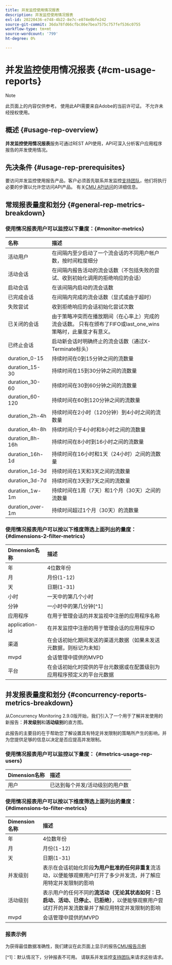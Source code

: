 ```yaml
---
title: 并发监控使用情况报表
description: 并发监控使用情况报表
exl-id: 20220436-e748-4b22-8e7c-e074e0bfe242
source-git-commit: 36da78fd66cfbc86e7bea7575c757fef536c0755
workflow-type: tm+mt
source-wordcount: '799'
ht-degree: 0%

---
```


# 并发监控使用情况报表 {#cm-usage-reports}

>[!NOTE]
>
>此页面上的内容仅供参考。 使用此API需要来自Adobe的当前许可证。 不允许未经授权使用。



## 概述 {#usage-rep-overview}

**并发监控使用情况报表**&#x200B;服务可通过REST API使用，API可深入分析客户应用程序报告的并发使用情况。

## 先决条件 {#usage-rep-prerequisites}

要访问并发监控使用报告产品，客户必须首先联系并发监控[支持团队](mailto:tve-support@adobe.com)，他们将执行必要的步骤以允许您访问API产品。 有关[CMU API访问](/help/concurrency-monitoring/cmu-api-access.md)的详细信息。

## 常规报表量度和划分 {#general-rep-metrics-breakdown}

### 使用情况报表用户可以监控以下量度：{#monitor-metrics}

| 名称 | 描述 |
|:---|:---|
| 活动用户 | 在间隔内至少启动了一个流会话的不同用户帐户数，按时间粒度细分 |
| 活动会话 | 在间隔内报告活动的流会话数（不包括失败的尝试、收到初始化调用的拒绝响应的会话） |
| 启动会话 | 在该间隔内启动的流会话数 |
| 已完成会话 | 在间隔内完成的流会话数（显式或由于超时） |
| 失败尝试 | 收到拒绝响应的会话初始化尝试次数 |
| 已关闭的会话 | 由于策略冲突而在播放期间（在心率上）完成的流会话数。 只有在颁布了FIFO或last_one_wins策略时，此量度才有意义。 |
| 已终止会话 | 启动新会话时明确终止的流会话数（通过X-Terminate标头） |
| duration_0-15 | 持续时间在0到15分钟之间的流数量 |
| duration_15-30 | 持续时间在15到30分钟之间的流数量 |
| duration_30-60 | 持续时间在30到60分钟之间的流数量 |
| duration_60-120 | 持续时间在60到120分钟之间的流数量 |
| duration_2h-4h | 持续时间在2小时（120分钟）到4小时之间的流数量 |
| duration_4h-8h | 持续时间介于4小时和8小时之间的流数量 |
| duration_8h-16h | 持续时间在8小时到16小时之间的流数量 |
| duration_16h-1d | 持续时间在16小时和1天（24小时）之间的流数量 |
| duration_1d-3d | 持续时间在1天和3天之间的流数量 |
| duration_3d-7d | 持续时间在3天到7天之间的流数量 |
| duration_1w-1m | 持续时间在1周（7天）和1个月（30天）之间的流数量 |
| duration_over-1m | 持续时间超过1个月（30天）的流数量 |

### 使用情况报表用户可以按以下维度筛选上面列出的量度： {#dimensions-2-filter-metrics}

| Dimension名称 | 描述 |
|:---------------|:------------------------------------------------------------------------------------------------------------------|
| 年 | 4位数年份 |
| 月 | 月份(1-12) |
| 天 | 日期(1-31) |
| 小时 | 一天中的第几个小时 |
| 分钟 | 一小时中的第几分钟[^1] |
| 应用程序 | 在用于管理会话的并发监视中注册的应用程序名称 |
| application-id | 在并发监控中注册的用于管理会话的应用程序ID |
| 渠道 | 在会话初始化期间发送的渠道元数据（如果未发送元数据，则标记为未知） |
| mvpd | 会话管理中提供的MVPD |
| 平台 | 在会话初始化时提供的平台元数据或在配置级别为应用程序预定义的平台元数据 |

## 并发报表量度和划分 {#concurrency-reports-metrics-breakdown}

从Concurrency Monitoring 2.9.0版开始，我们引入了一个用于了解并发使用的新报告：**并发级别**&#x200B;和&#x200B;**活动级别**&#x200B;的直方图。

此报告的主要目的在于帮助您了解设置具有特定并发限制的策略所产生的影响，并为您提供足够的信息以决定是否应提高并发限制。

### 使用情况报表用户可以监控以下量度： {#metrics-usage-rep-users}

| Dimension名称 | 描述 |
|:---|:---|
| 用户 | 已达到每个并发/活动级别的用户数 |

### 使用情况报表用户可以按以下维度筛选上面列出的量度： {#dimensions-to-filter-metrics}

| Dimension名称 | 描述 |
|:---|:---|
| 年 | 4位数年份 |
| 月 | 月份(1-12) |
| 天 | 日期(1-31) |
| 并发级别 | 表示在会话初始化阶段&#x200B;**为用户批准的任何非重复**&#x200B;流活动，以便能够观察用户打开了多少并发流&#x200B;**&#x200B;**，并了解应用特定并发限制的影响 |
| 活动级别 | 表示用户的任何不同的&#x200B;**流活动（无论其状态如何：已启动、活动、已停止、已拒绝）**，以便能够观察用户尝试打开的并发流数量并了解应用特定并发限制的影响 |
| mvpd | 会话管理中提供的MVPD |

### 报表示例

为获得最佳数据准确性，我们建议在此页面上显示的报告[CMU报告示例](/help/concurrency-monitoring/cm-usage-reports-examples.md)

[^1]：默认情况下，分钟报表不可用。 请联系并发监控[支持团队](mailto:tve-support@adobe.com)来请求这些请求。